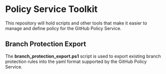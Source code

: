 # Policy Service Toolkit

This repository will hold scripts and other tools that make it easier to manage and define policy for the GitHub Policy Service.

## Branch Protection Export

The **branch_protection_export.ps1** script is used to export existing branch protection rules into the yaml format supported by the GitHub Policy Service.